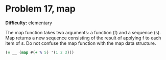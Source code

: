 # Problem 17, map

**Difficulty:** elementary

The map function takes two arguments: a function (f) and a sequence (s). Map returns a new sequence consisting of the result of applying f to each item of s. Do not confuse the map function with the map data structure.

```clj
(= __ (map #(+ % 5) '(1 2 3)))
```
